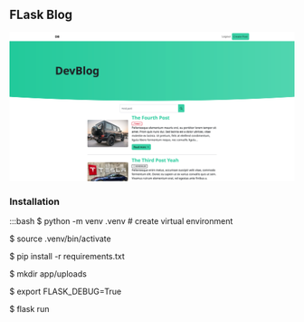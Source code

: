 ## FLask Blog

![devblog-image](devblog.png)

### Installation

  :::bash
  $ python -m venv .venv # create virtual environment

  $ source .venv/bin/activate

  $ pip install -r requirements.txt

  $ mkdir app/uploads

  $ export FLASK_DEBUG=True

  $ flask run